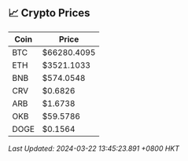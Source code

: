 ## 📈 Crypto Prices

| Coin | Price |
| ---- | ----- |
| BTC | $66280.4095 |
| ETH | $3521.1033 |
| BNB | $574.0548 |
| CRV | $0.6826 |
| ARB | $1.6738 |
| OKB | $59.5786 |
| DOGE | $0.1564 |

_Last Updated: 2024-03-22 13:45:23.891 +0800 HKT_
